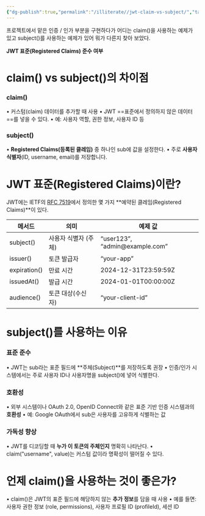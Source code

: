 ```yaml
---
{"dg-publish":true,"permalink":"/illiterate//jwt-claim-vs-subject/","tags":["jwt"],"noteIcon":"","created":"2025-02-17T17:42:00","updated":"2025-03-12T02:49:18+09:00"}
---
```


프로젝트에서 맡은 인증 / 인가 부분을 구현하다가 어디는 claim()을 사용하는 예제가 있고 subject()를 사용하는 예제가 있어 뭐가 다른지 찾아 보았다.

 **JWT 표준(Registered Claims) 준수 여부**

# claim() vs subject()의 차이점

### claim()

• 커스텀(claim) 데이터를 추가할 때 사용
• JWT ==표준에서 정의하지 않은 데이터==를 넣을 수 있다.
	• 예: 사용자 역할, 권한 정보, 사용자 ID 등

### subject()

• **Registered Claims(등록된 클레임)** 중 하나인 sub에 값을 설정한다.
• 주로 **사용자 식별자**(ID, username, email)를 저장합니다.

# JWT 표준(Registered Claims)이란?

JWT에는 IETF의 [RFC 7519](https://datatracker.ietf.org/doc/html/rfc7519)에서 정의한 몇 가지 **예약된 클레임(Registered Claims)**이 있다.

| **메서드**      | **의미**       | **예제 값**                        |
| ------------ | ------------ | ------------------------------- |
| subject()    | 사용자 식별자 (주체) | “user123”, “admin\@example.com” |
| issuer()     | 토큰 발급자       | “your-app”                      |
| expiration() | 만료 시간        | 2024-12-31T23:59:59Z            |
| issuedAt()   | 발급 시간        | 2024-01-01T00:00:00Z            |
| audience()   | 토큰 대상(수신자)   | “your-client-id”                |

# subject()를 사용하는 이유

### 표준 준수

• JWT는 sub라는 표준 필드에 **주체(Subject)**를 저장하도록 권장
• 인증/인가 시스템에서는 주로 사용자 ID나 사용자명을 subject()에 넣어 식별한다.

### 호환성

• 외부 시스템이나 OAuth 2.0, OpenID Connect와 같은 표준 기반 인증 시스템과의 **호환성**
	• 예: Google OAuth에서 sub은 사용자를 고유하게 식별하는 값

### 가독성 향상

• JWT를 디코딩할 때 **누가 이 토큰의 주체인지** 명확히 나타난다.
• claim("username", value)는 커스텀 값이라 명확성이 떨어질 수 있다.

# 언제 claim()을 사용하는 것이 좋은가?

• claim()은 JWT의 표준 필드에 해당하지 않는 **추가 정보**를 담을 때 사용
	• 예를 들면: 사용자 권한 정보 (role, permissions), 사용자 프로필 ID (profileId), 세션 ID

